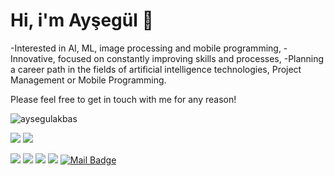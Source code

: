 

# Hi, i'm Ayşegül 🙋
-Interested in AI, ML, image processing and mobile programming,
-Innovative, focused on constantly improving skills and processes,
-Planning a career path in the fields of artificial intelligence technologies, Project Management or Mobile Programming.

Please feel free to get in touch with me for any reason!

<p align="left"> <img src="https://komarev.com/ghpvc/?username=aysegulakbas" alt="aysegulakbas" /> </p>

[![](https://img.shields.io/twitter/follow/aysegulakbaas?style=social)](https://www.twitter.com/aysegulakbaas)
[![](https://img.shields.io/github/followers/aysegulakbas?style=social)](https://www.github.com/aysegulakbas)


[![](https://img.shields.io/badge/medium-%2312100E.svg?&style=for-the-badge&logo=medium&logoColor=white)](https://medium.com/@aysegulakbas)
[![](https://img.shields.io/badge/twitter-%231DA1F2.svg?&style=for-the-badge&logo=twitter&logoColor=white)](https://www.twitter.com/aysegulakbaas)
[![](https://img.shields.io/badge/linkedin-%230077B5.svg?&style=for-the-badge&logo=linkedin&logoColor=white)](https://www.linkedin.com/in/aysegulakbaas/)
[![](https://img.shields.io/badge/instagram-%23E4405F.svg?&style=for-the-badge&logo=instagram&logoColor=white)](https://instagram.com/aysgllakbas)
[![Mail Badge](https://img.shields.io/badge/aysegulakbaas@gmail.com-c14438?style=for-the-badge&logo=Gmail&logoColor=white&link=mailto:aysegulakbaas@gmail.com)](mailto:aysegulakbaas@gmail.com)
